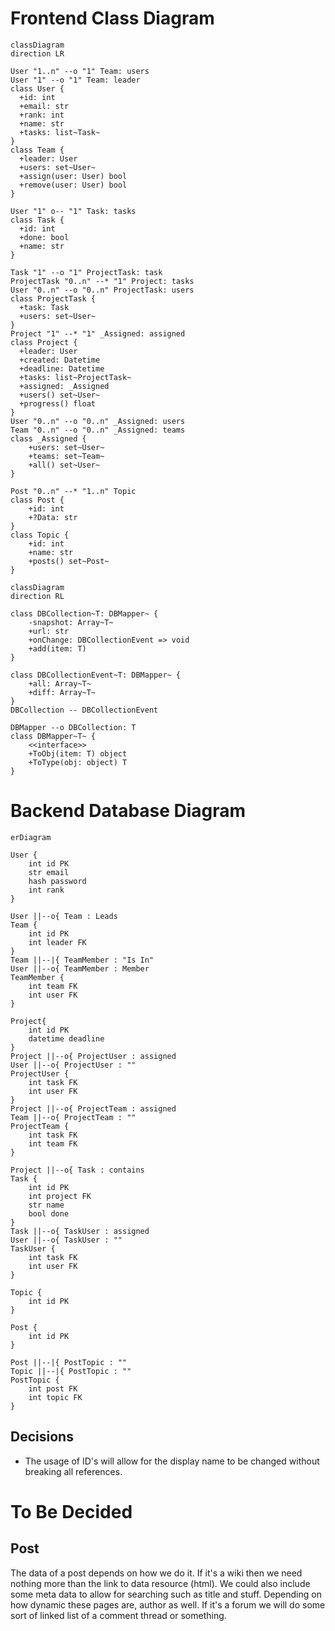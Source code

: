 # Frontend Class Diagram

```mermaid
classDiagram
direction LR

User "1..n" --o "1" Team: users
User "1" --o "1" Team: leader
class User {
  +id: int
  +email: str
  +rank: int
  +name: str
  +tasks: list~Task~
}
class Team {
  +leader: User
  +users: set~User~
  +assign(user: User) bool
  +remove(user: User) bool
}

User "1" o-- "1" Task: tasks
class Task {
  +id: int
  +done: bool
  +name: str
}

Task "1" --o "1" ProjectTask: task
ProjectTask "0..n" --* "1" Project: tasks
User "0..n" --o "0..n" ProjectTask: users
class ProjectTask {
  +task: Task
  +users: set~User~
}
Project "1" --* "1" _Assigned: assigned
class Project {
  +leader: User
  +created: Datetime
  +deadline: Datetime
  +tasks: list~ProjectTask~
  +assigned: _Assigned
  +users() set~User~
  +progress() float
}
User "0..n" --o "0..n" _Assigned: users
Team "0..n" --o "0..n" _Assigned: teams
class _Assigned {
    +users: set~User~
    +teams: set~Team~
    +all() set~User~
}

Post "0..n" --* "1..n" Topic
class Post {
    +id: int
    +?Data: str
}
class Topic {
    +id: int
    +name: str
    +posts() set~Post~
}

```

```mermaid
classDiagram
direction RL

class DBCollection~T: DBMapper~ {
    -snapshot: Array~T~
    +url: str
    +onChange: DBCollectionEvent => void
    +add(item: T)
}

class DBCollectionEvent~T: DBMapper~ {
    +all: Array~T~
    +diff: Array~T~
}
DBCollection -- DBCollectionEvent

DBMapper --o DBCollection: T
class DBMapper~T~ {
    <<interface>>
    +ToObj(item: T) object
    +ToType(obj: object) T
}

```

# Backend Database Diagram
```mermaid
erDiagram

User {
    int id PK
    str email
    hash password
    int rank
}

User ||--o{ Team : Leads
Team {
    int id PK
    int leader FK
}
Team ||--|{ TeamMember : "Is In"
User ||--o{ TeamMember : Member
TeamMember {
    int team FK
    int user FK
}

Project{
    int id PK
    datetime deadline
}
Project ||--o{ ProjectUser : assigned
User ||--o{ ProjectUser : ""
ProjectUser {
    int task FK
    int user FK
}
Project ||--o{ ProjectTeam : assigned
Team ||--o{ ProjectTeam : ""
ProjectTeam {
    int task FK
    int team FK
}

Project ||--o{ Task : contains
Task {
    int id PK
    int project FK
    str name
    bool done
}
Task ||--o{ TaskUser : assigned
User ||--o{ TaskUser : ""
TaskUser {
    int task FK
    int user FK
}

Topic {
    int id PK
}

Post {
    int id PK
}

Post ||--|{ PostTopic : ""
Topic ||--|{ PostTopic : ""
PostTopic {
    int post FK
    int topic FK
}
```

## Decisions

- The usage of ID's will allow for the display name to be changed without breaking all references.

# To Be Decided
## Post

The data of a post depends on how we do it. If it's a wiki then we need nothing more than the link to data resource (html).
We could also include some meta data to allow for searching such as title and stuff. Depending on how dynamic these pages are, author as well. If it's a forum we will do some sort of linked list of a comment thread or something.
